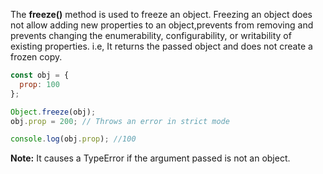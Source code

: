 
  The **freeze()** method is used to freeze an object. Freezing an object does not allow adding new properties to an object,prevents from removing and prevents changing the enumerability, configurability, or writability of existing properties. i.e, It returns the passed object and does not create a frozen copy.

  ```javascript
  const obj = {
    prop: 100
  };

  Object.freeze(obj);
  obj.prop = 200; // Throws an error in strict mode

  console.log(obj.prop); //100
  ```

  **Note:** It causes a TypeError if the argument passed is not an object.
